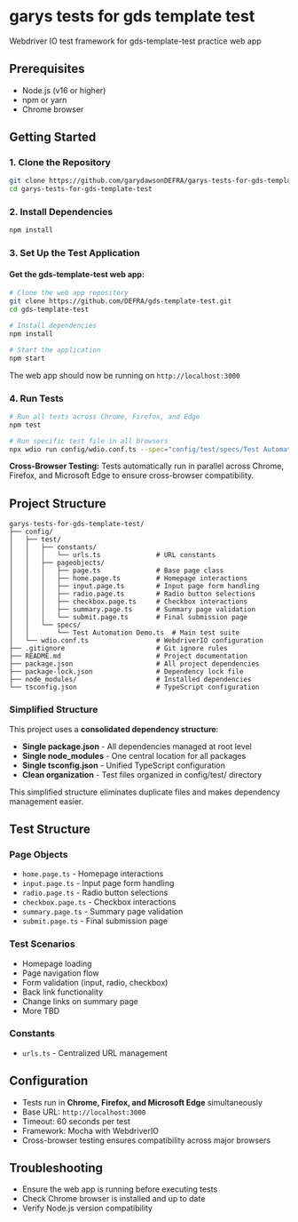 # garys tests for gds template test
Webdriver IO test framework for gds-template-test practice web app

## Prerequisites
- Node.js (v16 or higher)
- npm or yarn
- Chrome browser

## Getting Started

### 1. Clone the Repository
```bash
git clone https://github.com/garydawsonDEFRA/garys-tests-for-gds-template-test.git
cd garys-tests-for-gds-template-test
```

### 2. Install Dependencies
```bash
npm install
```

### 3. Set Up the Test Application

#### Get the gds-template-test web app:
```bash
# Clone the web app repository
git clone https://github.com/DEFRA/gds-template-test.git
cd gds-template-test

# Install dependencies
npm install

# Start the application
npm start
```

The web app should now be running on `http://localhost:3000`

### 4. Run Tests
```bash
# Run all tests across Chrome, Firefox, and Edge
npm test

# Run specific test file in all browsers
npx wdio run config/wdio.conf.ts --spec="config/test/specs/Test Automation Demo.ts"
```

**Cross-Browser Testing:** Tests automatically run in parallel across Chrome, Firefox, and Microsoft Edge to ensure cross-browser compatibility.

## Project Structure

```
garys-tests-for-gds-template-test/
├── config/
│   ├── test/
│   │   ├── constants/
│   │   │   └── urls.ts              # URL constants
│   │   ├── pageobjects/
│   │   │   ├── page.ts              # Base page class
│   │   │   ├── home.page.ts         # Homepage interactions
│   │   │   ├── input.page.ts        # Input page form handling
│   │   │   ├── radio.page.ts        # Radio button selections
│   │   │   ├── checkbox.page.ts     # Checkbox interactions
│   │   │   ├── summary.page.ts      # Summary page validation
│   │   │   └── submit.page.ts       # Final submission page
│   │   └── specs/
│   │       └── Test Automation Demo.ts  # Main test suite
│   └── wdio.conf.ts                 # WebdriverIO configuration
├── .gitignore                       # Git ignore rules
├── README.md                        # Project documentation
├── package.json                     # All project dependencies
├── package-lock.json                # Dependency lock file
├── node_modules/                    # Installed dependencies
└── tsconfig.json                    # TypeScript configuration
```

### Simplified Structure
This project uses a **consolidated dependency structure**:
- **Single package.json** - All dependencies managed at root level
- **Single node_modules** - One central location for all packages  
- **Single tsconfig.json** - Unified TypeScript configuration
- **Clean organization** - Test files organized in config/test/ directory

This simplified structure eliminates duplicate files and makes dependency management easier.

## Test Structure

### Page Objects
- `home.page.ts` - Homepage interactions
- `input.page.ts` - Input page form handling
- `radio.page.ts` - Radio button selections
- `checkbox.page.ts` - Checkbox interactions
- `summary.page.ts` - Summary page validation
- `submit.page.ts` - Final submission page

### Test Scenarios
- Homepage loading
- Page navigation flow
- Form validation (input, radio, checkbox)
- Back link functionality
- Change links on summary page
- More TBD

### Constants
- `urls.ts` - Centralized URL management

## Configuration
- Tests run in **Chrome, Firefox, and Microsoft Edge** simultaneously
- Base URL: `http://localhost:3000`
- Timeout: 60 seconds per test
- Framework: Mocha with WebdriverIO
- Cross-browser testing ensures compatibility across major browsers

## Troubleshooting
- Ensure the web app is running before executing tests
- Check Chrome browser is installed and up to date
- Verify Node.js version compatibility
